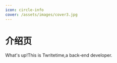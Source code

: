 ```yaml
---
icon: circle-info
cover: /assets/images/cover3.jpg
---
```


# 介绍页

What's up!This is Twritetime,a back-end developer.

